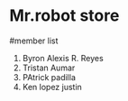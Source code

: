 # Mr.robot store

#member list

1. Byron Alexis R. Reyes
2. Tristan Aumar
3. PAtrick padilla
4. Ken lopez justin
